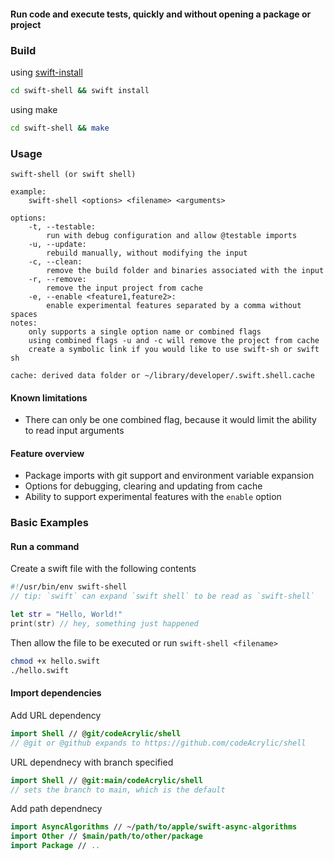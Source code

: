 #### Run code and execute tests, quickly and without opening a package or project
### Build
using [swift-install](https://github.com/codeAcrylic/swift-install)
```sh
cd swift-shell && swift install
```
using make
```sh
cd swift-shell && make
```

### Usage
```
swift-shell (or swift shell)

example: 
	swift-shell <options> <filename> <arguments>
	
options:
	-t, --testable: 
		run with debug configuration and allow @testable imports
	-u, --update: 
		rebuild manually, without modifying the input
	-c, --clean: 
		remove the build folder and binaries associated with the input
	-r, --remove: 
		remove the input project from cache
	-e, --enable <feature1,feature2>:
		enable experimental features separated by a comma without spaces
notes: 	
	only supports a single option name or combined flags
	using combined flags -u and -c will remove the project from cache
	create a symbolic link if you would like to use swift-sh or swift sh
	
cache: derived data folder or ~/library/developer/.swift.shell.cache
```

#### Known limitations 
- There can only be one combined flag, because it would limit the ability to read input arguments

#### Feature overview
- Package imports with git support and environment variable expansion
- Options for debugging, clearing and updating from cache
- Ability to support experimental features with the `enable` option

### Basic Examples
#### Run a command
Create a swift file with the following contents
```swift
#!/usr/bin/env swift-shell 
// tip: `swift` can expand `swift shell` to be read as `swift-shell`

let str = "Hello, World!"
print(str) // hey, something just happened
```
Then allow the file to be executed or run `swift-shell <filename>`
```sh
chmod +x hello.swift
./hello.swift
```
#### Import dependencies
Add URL dependency
```swift
import Shell // @git/codeAcrylic/shell
// @git or @github expands to https://github.com/codeAcrylic/shell
```
URL dependnecy with branch specified
```swift
import Shell // @git:main/codeAcrylic/shell
// sets the branch to main, which is the default
```
Add path dependnecy
```swift
import AsyncAlgorithms // ~/path/to/apple/swift-async-algorithms
import Other // $main/path/to/other/package
import Package // ..
```
